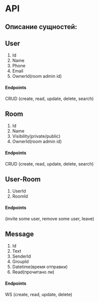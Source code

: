 # API

## Описание сущностей:

## User

1. Id
2. Name
3. Phone
4. Email
5. OwnerId(room admin id)

#### Endpoints

CRUD (create, read, update, delete, search)

## Room

1. Id
2. Name
3. Visibility(private/public)
4. OwnerId(room admin id)

#### Endpoints

CRUD (create, read, update, delete, search)

## User-Room

1. UserId
2. RoomId

#### Endpoints

(invite some user, remove some user, leave)

## Message

1. Id
2. Text
3. SenderId
4. GroupId
5. Datetime(время отправки)
6. Read(прочитано ли)

#### Endpoints

WS (create, read, update, delete)